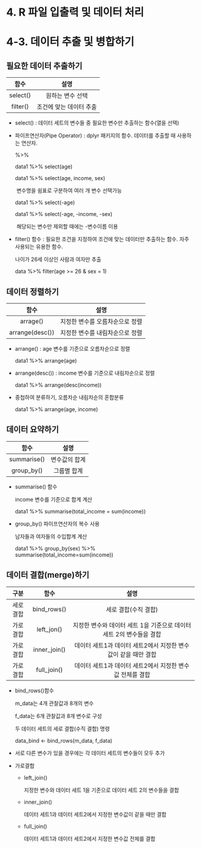 # 4. R 파일 입출력 및 데이터 처리



# 4-3. 데이터 추출 및 병합하기

## 필요한 데이터 추출하기

|   함수   |          설명           |
| :------: | :---------------------: |
| select() |    원하는 변수 선택     |
| filter() | 조건에 맞는 데이터 추출 |

- select() : 데이터 세트의 변수들 중 필요한 변수만 추출하는 함수(열을 선택)

- 파이프연산자(Pipe Operator) : dplyr 패키지의 함수. 데이터를 추출할 때 사용하는 연산자.

  %>%

  data1 %>% select(age)

  data1 %>% select(age, income, sex)

  ​	변수명을 쉼표로 구분하여 여러 개 변수 선택가능

  data1 %>% select(-age)

  data1 %>% select(-age, -income, -sex)

  ​	해당되는 변수만 제외할 때에는 -변수이름 이용

- filter() 함수 : 필요한 조건을 지정하여 조건에 맞는 데이터만 추출하는 함수. 자주 사용되는 유용한 함수.

  나이가 26세 이상인 사람과 여자만 추출

  data %>% filter(age >= 26 & sex = 1)



## 데이터 정렬하기

|      함수       |              설명               |
| :-------------: | :-----------------------------: |
|    arrage()     | 지정한 변수를 오름차순으로 정렬 |
| arrange(desc()) | 지정한 변수를 내림차순으로 정렬 |

- arrange() : age 변수를 기준으로 오름차순으로 정렬

  data1 %>% arrange(age)

- arrange(desc()) : income 변수를 기준으로 내림차순으로 정렬

  data1 %>% arrange(desc(income))

- 중첩하여 분류하기, 오름차순 내림차순의 혼합분류

  data1 %>% arrange(age, income)



## 데이터 요약하기

|    함수     |     설명      |
| :---------: | :-----------: |
| summarise() | 변수값의 합계 |
| group_by()  |  그룹별 합계  |

- summarise() 함수 

  income 변수를 기준으로 합계 계산

  data1 %>% summarise(total_income = sum(income))

- group_by() 파이프연산자의 복수 사용 

  남자들과 여자들의 수입합계 계산

  data1 %>% group_by(sex) %>% summarise(total_income=sum(income))



## 데이터 결합(merge)하기

|   구분    |     함수     |                             설명                             |
| :-------: | :----------: | :----------------------------------------------------------: |
| 세로 결합 | bind_rows()  |                     세로 결합(수직 결합)                     |
| 가로 결합 |  left_jon()  | 지정한 변수와 데이터 세트 1을 기준으로 데이터 세트 2의 변수들을 결합 |
| 가로 결합 | inner_join() | 데이터 세트1과 데이터 세트2에서 지정한 변수값이 같을 때만 결합 |
| 가로 결합 | full_join()  |  데이터 세트1과  데이터 세트2에서 지정한 변수값 전체를 결합  |

- bind_rows()함수

  m_data는 4개 관찰값과 8개의 변수

  f_data는 6개 관찰값과 8개 변수로 구성

  두 데이터 세트의 세로 결합(수직 결합) 명령

  data_bind <- bind_rows(m_data, f_data)

- 서로 다른 변수가 있을 경우에는 각 데이터 세트의 변수들이 모두 추가

- 가로결합

  - left_join()

    지정한 변수와 데이터 세트 1을 기준으로 데이터 세트 2의 변수들을 결합

  - inner_join()

    데이터 세트1과 데이터 세트2에서 지정한 변수값이 같을 때만 결합

  - full_join()

    데이터 세트1과 데이터 세트2에서  지정한 변수값 전체를 결합

